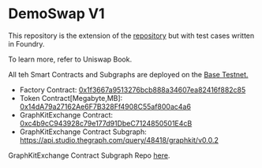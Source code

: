 # DemoSwap V1

This repository is the extension of the [repository](https://github.com/Jeiwan/zuniswap/tree/main) but with test cases written in Foundry.

To learn more, refer to Uniswap Book.

All teh Smart Contracts and Subgraphs are deployed on the [Base Testnet.](https://docs.base.org/network-information/#base-testnet)

- Factory Contract: [0x1f3667a9513276bcb888a34607ea82416f882c85](https://goerli.basescan.org/address/0x1f3667a9513276bcb888a34607ea82416f882c85)
- Token Contract[Megabyte,MB]: [0x14dA79a27162Ae6F7B328Ff4908C55af800ac4a6](https://goerli.basescan.org/address/0x14da79a27162ae6f7b328ff4908c55af800ac4a6)
- GraphKitExchange Contract: [0xc4b9cC943928c79e177d91DbeC7124850501E4cB](https://goerli.basescan.org/address/0xc4b9cc943928c79e177d91dbec7124850501e4cb)
- GraphKitExchange Contract Subgraph: https://api.studio.thegraph.com/query/48418/graphkit/v0.0.2

GraphKitExchange Contract Subgraph Repo [here](https://github.com/megabyte0x/demoswap-v1-subgraph).
